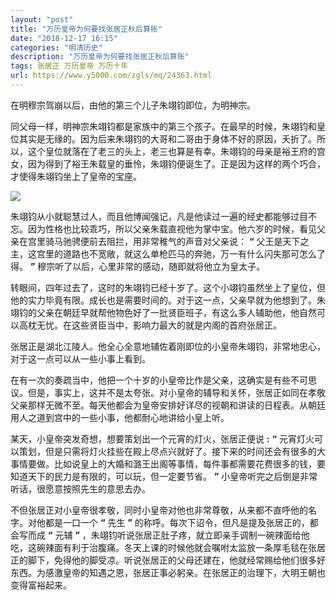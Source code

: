 ```yaml
---
layout: "post"
title: "万历皇帝为何要找张居正秋后算账"
date: "2018-12-17 16:15"
categories: "明清历史"
description: "万历皇帝为何要找张居正秋后算账"
tags: 张居正 万历皇帝 万历十年
url: https://www.y5000.com/zgls/mq/24363.html
---
```






在明穆宗驾崩以后，由他的第三个儿子朱翊钧即位，为明神宗。

同父母一样，明神宗朱翊钧都是家族中的第三个孩子。在最早的时候，朱翊钧和皇位其实是无缘的。因为后来朱翊钧的大哥和二哥由于身体不好的原因，夭折了。所以，这个皇位就落在了老三的头上，老三也算是有幸。朱翊钧的母亲是裕王府的宫女，因为得到了裕王朱载皇的垂怜，朱翊钧便诞生了。正是因为这样的两个巧合，才使得朱翊钧坐上了皇帝的宝座。

![](https://img.y5000.com/uploads/allimg/170727/12-1FHG12G1L6.jpg)

朱翊钧从小就聪慧过人，而且他博闻强记，凡是他读过一遍的经史都能够过目不忘。因为性格也比较乖巧，所以父亲朱载直视他为掌中宝。他六岁的时候，看见父亲在宫里骑马驰骋便前去阻拦，用非常稚气的声音对父亲说：
**“** 父王是天下之主，这宫里的道路也不宽敞，就这么单枪匹马的奔驰，万一有什么闪失那可怎么了得。 **”**
穆宗听了以后，心里非常的感动，随即就将他立为皇太子。

转眼间，四年过去了，这时的朱翊钧已经十岁了。这个小翊钧虽然坐上了皇位，但他的实力毕竟有限。成长也是需要时间的。对于这一点，父亲早就为他想到了。朱翊钧的父亲在朝廷早就帮他物色好了一批贤臣班子，有这么多人辅助他，他自然可以高枕无忧。在这些贤臣当中，影响力最大的就是内阁的首府张居正。

张居正是湖北江陵人。他全心全意地辅佐着刚即位的小皇帝朱翊钧，非常地忠心，对于这一点可以从一些小事上看到。

在有一次的奏疏当中，他把一个十岁的小皇帝比作是父亲，这确实是有些不可思议。但是，事实上，这并不是太夸张。对小皇帝的辅导和关怀，张居正如同在孝敬父亲那样无微不至。每天他都会为皇帝安排好详尽的视朝和讲读的日程表。从朝廷用人之道到宫中的一些小事，他都耐心地讲给小皇上听。

某天，小皇帝突发奇想，想要策划出一个元宵的灯火，张居正便说 **:** **“**
元宵灯火可以策划，但是只需将灯火挂些在殿上尽点兴就好了。接下来的时间还会有很多的大事情要做。比如说皇上的大婚和潞王出阁等事情，每件事都需要花费很多的钱，要知道天下的民力是有限的，可以玩，但一定要节省。
**”** 小皇帝听完之后倒是非常听话，很愿意按照先生的意思去办。

不但张居正对小皇帝很孝敬，同时小皇帝对他也非常尊敬，从来都不直呼他的名字。对他都是一口一个 **“** 先生 **”**
的称呼。每次下诏令，但凡是提及张居正的，都会写而成 **“** 元辅 **”**
，朱翊钧听说张居正肚子疼，就立即亲手调制一碗辣面给他吃，这碗辣面有利于治腹痛。冬天上课的时候他就会嘱咐太监放一条厚毛毯在张居正的脚下，免得他的脚受凉。听说张居正的父母还建在，他就经常赐给他们很多好东西。为感激皇帝的知遇之恩，张居正事必躬亲。在张居正的治理下，大明王朝也变得富裕起来。
